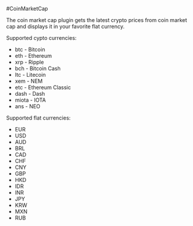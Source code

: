 #CoinMarketCap

The coin market cap plugin gets the latest crypto prices from coin market cap and displays it in your favorite flat currency.


Supported cypto currencies:

* btc   - Bitcoin
* eth   - Ethereum
* xrp   - Ripple
* bch   - Bitcoin Cash
* ltc   - Litecoin
* xem   - NEM
* etc   - Ethereum Classic
* dash  - Dash
* miota - IOTA
* ans   - NEO

Supported flat currencies:

* EUR
* USD
* AUD
* BRL
* CAD
* CHF
* CNY
* GBP
* HKD
* IDR
* INR
* JPY
* KRW
* MXN
* RUB
